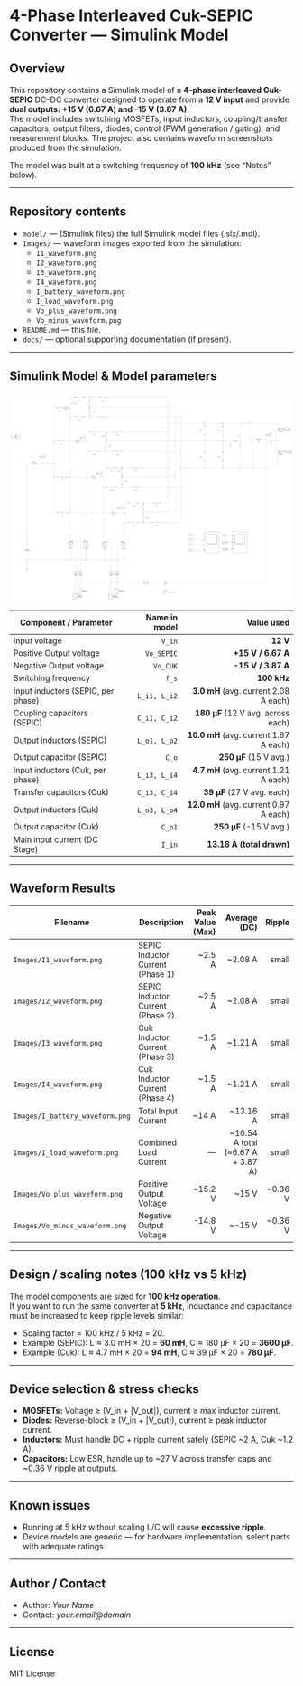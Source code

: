 # 4-Phase Interleaved Cuk-SEPIC Converter — Simulink Model

## Overview
This repository contains a Simulink model of a **4-phase interleaved Cuk-SEPIC** DC–DC converter designed to operate from a **12 V input** and provide **dual outputs: +15 V (6.67 A) and -15 V (3.87 A)**.  
The model includes switching MOSFETs, input inductors, coupling/transfer capacitors, output filters, diodes, control (PWM generation / gating), and measurement blocks. The project also contains waveform screenshots produced from the simulation.

The model was built at a switching frequency of **100 kHz** (see “Notes” below).  

---

## Repository contents
- `model/` — (Simulink files) the full Simulink model files (.slx/.mdl).  
- `Images/` — waveform images exported from the simulation:
  - `I1_waveform.png`
  - `I2_waveform.png`
  - `I3_waveform.png`
  - `I4_waveform.png`
  - `I_battery_waveform.png`
  - `I_load_waveform.png`
  - `Vo_plus_waveform.png`
  - `Vo_minus_waveform.png`
- `README.md` — this file.
- `docs/` — optional supporting documentation (if present).

---

## Simulink Model & Model parameters

![Figure 1: High-level block diagram of the converter in Simulink.](Images/sss_200.png)

| Component / Parameter | Name in model | Value used |
|---|---:|---:|
| Input voltage | `V_in` | **12 V** |
| Positive Output voltage | `Vo_SEPIC` | **+15 V / 6.67 A** |
| Negative Output voltage | `Vo_CUK` | **-15 V / 3.87 A** |
| Switching frequency | `f_s` | **100 kHz** |
| Input inductors (SEPIC, per phase) | `L_i1, L_i2` | **3.0 mH** (avg. current 2.08 A each) |
| Coupling capacitors (SEPIC) | `C_i1, C_i2` | **180 μF** (12 V avg. across each) |
| Output inductors (SEPIC) | `L_o1, L_o2` | **10.0 mH** (avg. current 1.67 A each) |
| Output capacitor (SEPIC) | `C_o` | **250 μF** (15 V avg.) |
| Input inductors (Cuk, per phase) | `L_i3, L_i4` | **4.7 mH** (avg. current 1.21 A each) |
| Transfer capacitors (Cuk) | `C_i3, C_i4` | **39 μF** (27 V avg. each) |
| Output inductors (Cuk) | `L_o3, L_o4` | **12.0 mH** (avg. current 0.97 A each) |
| Output capacitor (Cuk) | `C_o1` | **250 μF** (-15 V avg.) |
| Main input current (DC Stage) | `I_in` | **13.16 A (total drawn)** |

---

## Waveform Results

| Filename | Description | Peak Value (Max) | Average (DC) | Ripple |
|---|---|---:|---:|---:|
| `Images/I1_waveform.png` | SEPIC Inductor Current (Phase 1) | ~2.5 A | ~2.08 A | small |
| `Images/I2_waveform.png` | SEPIC Inductor Current (Phase 2) | ~2.5 A | ~2.08 A | small |
| `Images/I3_waveform.png` | Cuk Inductor Current (Phase 3) | ~1.5 A | ~1.21 A | small |
| `Images/I4_waveform.png` | Cuk Inductor Current (Phase 4) | ~1.5 A | ~1.21 A | small |
| `Images/I_battery_waveform.png` | Total Input Current | ~14 A | ~13.16 A | small |
| `Images/I_load_waveform.png` | Combined Load Current | — | ~10.54 A total (≈6.67 A + 3.87 A) | small |
| `Images/Vo_plus_waveform.png` | Positive Output Voltage | ~15.2 V | ~15 V | ~0.36 V |
| `Images/Vo_minus_waveform.png` | Negative Output Voltage | -14.8 V | ~-15 V | ~0.36 V |

---

## Design / scaling notes (100 kHz vs 5 kHz)
The model components are sized for **100 kHz operation**.  
If you want to run the same converter at **5 kHz**, inductance and capacitance must be increased to keep ripple levels similar:

- Scaling factor = 100 kHz / 5 kHz = 20.  
- Example (SEPIC): L ≈ 3.0 mH × 20 = **60 mH**, C ≈ 180 μF × 20 = **3600 μF**.  
- Example (Cuk): L ≈ 4.7 mH × 20 = **94 mH**, C ≈ 39 μF × 20 = **780 μF**.  

---

## Device selection & stress checks
- **MOSFETs:** Voltage ≥ (V_in + |V_out|), current ≥ max inductor current.  
- **Diodes:** Reverse-block ≥ (V_in + |V_out|), current ≥ peak inductor current.  
- **Inductors:** Must handle DC + ripple current safely (SEPIC ~2 A, Cuk ~1.2 A).  
- **Capacitors:** Low ESR, handle up to ~27 V across transfer caps and ~0.36 V ripple at outputs.  

---

## Known issues
- Running at 5 kHz without scaling L/C will cause **excessive ripple**.  
- Device models are generic — for hardware implementation, select parts with adequate ratings.  

---

## Author / Contact
- Author: *Your Name*  
- Contact: *your.email@domain*  

---

## License
MIT License
